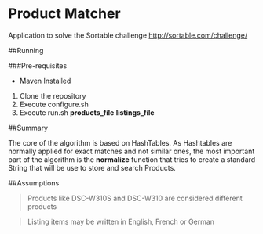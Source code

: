# Product Matcher

Application to solve the Sortable challenge http://sortable.com/challenge/

##Running

###Pre-requisites
 - Maven Installed

1. Clone the repository
2. Execute configure.sh
3. Execute run.sh **products_file** **listings_file**
  
##Summary

The core of the algorithm is based on HashTables.
As Hashtables are normally applied for exact matches and not similar ones, the most important part of the algorithm is the **normalize** function that tries to create a standard String that will be use to store and search Products.

##Assumptions

>  Products like DSC-W310S and DSC-W310 are considered different products

>  Listing items may be written in English, French or German
